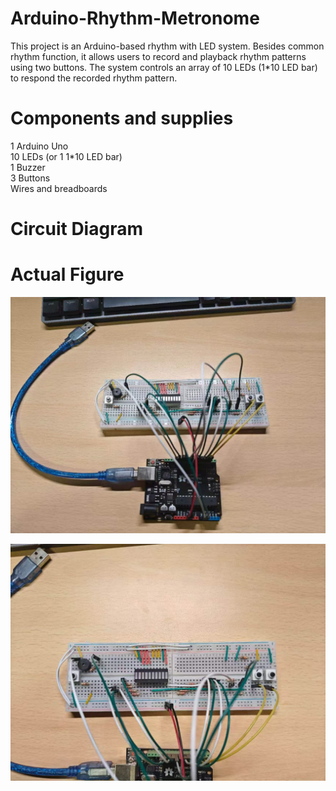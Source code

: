 # Arduino-Rhythm-Metronome

This project is an Arduino-based rhythm with LED system. Besides common rhythm function, it allows users to record and playback rhythm patterns using two buttons. The system controls an array of 10 LEDs (1*10 LED bar) to respond the recorded rhythm pattern.

# Components and supplies
1 Arduino Uno<br>
10 LEDs (or 1 1*10 LED bar) <br>
1 Buzzer<br>
3 Buttons<br>
Wires and breadboards

# Circuit Diagram


# Actual Figure

<div align="center">
  <img src="https://github.com/okilitive/Arduino-Rhythm-Metronome/blob/main/figure/Actual%20figure1.jpg" alt="1" width="600" style="margin-right: 20px; vertical-align: middle;"/>
 
</div>
 <br>
<div align="center">
  <img src="https://github.com/okilitive/Arduino-Rhythm-Metronome/blob/main/figure/Actual%20figure2.jpg" alt="1" width="600" style="margin-right: 20px; vertical-align: middle;"/>
 
</div>
